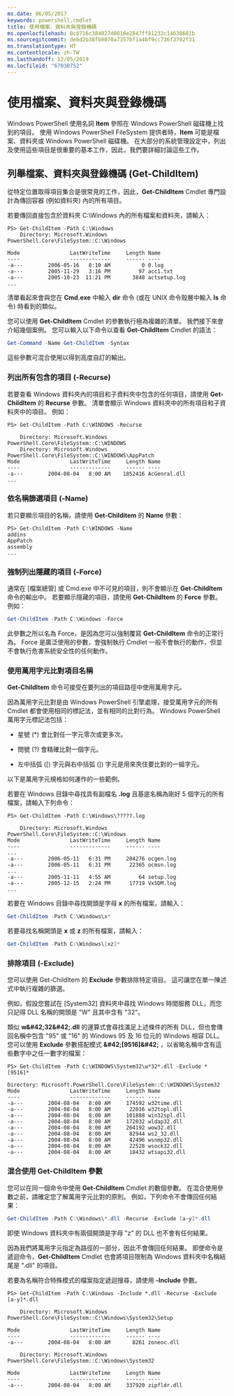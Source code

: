 ```yaml
---
ms.date: 06/05/2017
keywords: powershell,cmdlet
title: 使用檔案、資料夾與登錄機碼
ms.openlocfilehash: 0c8716c384827d0816e2847ff81232c14638681b
ms.sourcegitcommit: debd2b38fb8070a7357bf1a4bf9cc736f3702f31
ms.translationtype: HT
ms.contentlocale: zh-TW
ms.lasthandoff: 12/05/2019
ms.locfileid: "67030752"
---
```

# <a name="working-with-files-folders-and-registry-keys"></a>使用檔案、資料夾與登錄機碼

Windows PowerShell 使用名詞 **Item** 參照在 Windows PowerShell 磁碟機上找到的項目。 使用 Windows PowerShell FileSystem 提供者時，**Item** 可能是檔案、資料夾或 Windows PowerShell 磁碟機。 在大部分的系統管理設定中，列出及使用這些項目是很重要的基本工作，因此，我們要詳細討論這些工作。

## <a name="enumerating-files-folders-and-registry-keys-get-childitem"></a>列舉檔案、資料夾與登錄機碼 (Get-ChildItem)

從特定位置取得項目集合是很常見的工作，因此，**Get-ChildItem** Cmdlet 專門設計為傳回容器 (例如資料夾) 內的所有項目。

若要傳回直接包含於資料夾 C:\\Windows 內的所有檔案和資料夾，請輸入：

```
PS> Get-ChildItem -Path C:\Windows
    Directory: Microsoft.Windows PowerShell.Core\FileSystem::C:\Windows

Mode                LastWriteTime     Length Name
----                -------------     ------ ----
-a---        2006-05-16   8:10 AM          0 0.log
-a---        2005-11-29   3:16 PM         97 acc1.txt
-a---        2005-10-23  11:21 PM       3848 actsetup.log
...
```

清單看起來會與您在 **Cmd.exe** 中輸入 **dir** 命令 (或在 UNIX 命令殼層中輸入 **ls** 命令) 時看到的類似。

您可以使用 **Get-ChildItem** Cmdlet 的參數執行極為複雜的清單。 我們接下來會介紹幾個案例。 您可以輸入以下命令以查看 **Get-ChildItem** Cmdlet 的語法：

```powershell
Get-Command -Name Get-ChildItem -Syntax
```

這些參數可混合使用以得到高度自訂的輸出。

### <a name="listing-all-contained-items--recurse"></a>列出所有包含的項目 (-Recurse)

若要查看 Windows 資料夾內的項目和子資料夾中包含的任何項目，請使用 **Get-ChildItem** 的 **Recurse** 參數。 清單會顯示 Windows 資料夾中的所有項目和子資料夾中的項目。 例如：

```
PS> Get-ChildItem -Path C:\WINDOWS -Recurse

    Directory: Microsoft.Windows PowerShell.Core\FileSystem::C:\WINDOWS
    Directory: Microsoft.Windows PowerShell.Core\FileSystem::C:\WINDOWS\AppPatch
Mode                LastWriteTime     Length Name
----                -------------     ------ ----
-a---        2004-08-04   8:00 AM    1852416 AcGenral.dll
...
```

### <a name="filtering-items-by-name--name"></a>依名稱篩選項目 (-Name)

若只要顯示項目的名稱，請使用 **Get-Childitem** 的 **Name** 參數：

```
PS> Get-ChildItem -Path C:\WINDOWS -Name
addins
AppPatch
assembly
...
```

### <a name="forcibly-listing-hidden-items--force"></a>強制列出隱藏的項目 (-Force)

通常在 [檔案總管] 或 Cmd.exe 中不可見的項目，則不會顯示在 **Get-ChildItem** 命令的輸出中。 若要顯示隱藏的項目，請使用 **Get-ChildItem** 的 **Force** 參數。 例如：

```powershell
Get-ChildItem -Path C:\Windows -Force
```

此參數之所以名為 Force，是因為您可以強制覆寫 **Get-ChildItem** 命令的正常行為。 Force 是廣泛使用的參數，會強制執行 Cmdlet 一般不會執行的動作，但並不會執行危害系統安全性的任何動作。

### <a name="matching-item-names-with-wildcards"></a>使用萬用字元比對項目名稱

**Get-ChildItem** 命令可接受在要列出的項目路徑中使用萬用字元。

因為萬用字元比對是由 Windows PowerShell 引擎處理，接受萬用字元的所有 Cmdlet 都會使用相同的標記法，並有相同的比對行為。 Windows PowerShell 萬用字元標記法包括：

- 星號 (\*) 會比對任一字元零次或更多次。

- 問號 (?) 會精確比對一個字元。

- 左中括弧 (\[) 字元與右中括弧 (]) 字元是用來夾住要比對的一組字元。

以下是萬用字元規格如何運作的一些範例。

若要在 Windows 目錄中尋找具有副檔名 **.log** 且基底名稱為剛好 5 個字元的所有檔案，請輸入下列命令：

```
PS> Get-ChildItem -Path C:\Windows\?????.log

    Directory: Microsoft.Windows PowerShell.Core\FileSystem::C:\Windows
Mode                LastWriteTime     Length Name
----                -------------     ------ ----
...
-a---        2006-05-11   6:31 PM     204276 ocgen.log
-a---        2006-05-11   6:31 PM      22365 ocmsn.log
...
-a---        2005-11-11   4:55 AM         64 setup.log
-a---        2005-12-15   2:24 PM      17719 VxSDM.log
...
```

若要在 Windows 目錄中尋找開頭是字母 **x** 的所有檔案，請輸入：

```powershell
Get-ChildItem -Path C:\Windows\x*
```

若要尋找名稱開頭是 **x** 或 **z** 的所有檔案，請輸入：

```powershell
Get-ChildItem -Path C:\Windows\[xz]*
```

### <a name="excluding-items--exclude"></a>排除項目 (-Exclude)

您可以使用 Get-ChildItem 的 **Exclude** 參數排除特定項目。 這可讓您在單一陳述式中執行複雜的篩選。

例如，假設您嘗試在 [System32] 資料夾中尋找 Windows 時間服務 DLL，而您只記得 DLL 名稱的開頭是 "W" 且其中含有 "32"。

類似 **w\&#42;32\&#42;.dll** 的運算式會尋找滿足上述條件的所有 DLL，但也會傳回名稱中包含 "95" 或 "16" 的 Windows 95 及 16 位元的 Windows 相容 DLL。 您可以使用 **Exclude** 參數搭配模式 **\&#42;\[9516]\&#42;** ，以省略名稱中含有這些數字中之任一數字的檔案：

```
PS> Get-ChildItem -Path C:\WINDOWS\System32\w*32*.dll -Exclude *[9516]*

Directory: Microsoft.PowerShell.Core\FileSystem::C:\WINDOWS\System32
Mode                LastWriteTime     Length Name
----                -------------     ------ ----
-a---        2004-08-04   8:00 AM     174592 w32time.dll
-a---        2004-08-04   8:00 AM      22016 w32topl.dll
-a---        2004-08-04   8:00 AM     101888 win32spl.dll
-a---        2004-08-04   8:00 AM     172032 wldap32.dll
-a---        2004-08-04   8:00 AM     264192 wow32.dll
-a---        2004-08-04   8:00 AM      82944 ws2_32.dll
-a---        2004-08-04   8:00 AM      42496 wsnmp32.dll
-a---        2004-08-04   8:00 AM      22528 wsock32.dll
-a---        2004-08-04   8:00 AM      18432 wtsapi32.dll
```

### <a name="mixing-get-childitem-parameters"></a>混合使用 Get-ChildItem 參數

您可以在同一個命令中使用 **Get-ChildItem** Cmdlet 的數個參數。 在混合使用參數之前，請確定您了解萬用字元比對的原則。 例如，下列命令不會傳回任何結果：

```powershell
Get-ChildItem -Path C:\Windows\*.dll -Recurse -Exclude [a-y]*.dll
```

即使 Windows 資料夾中有兩個開頭是字母 "z" 的 DLL 也不會有任何結果。

因為我們將萬用字元指定為路徑的一部分，因此不會傳回任何結果。 即使命令是遞迴命令，**Get-ChildItem** Cmdlet 也會將項目限制為 Windows 資料夾中名稱結尾是 ".dll" 的項目。

若要為名稱符合特殊模式的檔案指定遞迴搜尋，請使用 **-Include** 參數。

```
PS> Get-ChildItem -Path C:\Windows -Include *.dll -Recurse -Exclude [a-y]*.dll

    Directory: Microsoft.Windows PowerShell.Core\FileSystem::C:\Windows\System32\Setup

Mode                LastWriteTime     Length Name
----                -------------     ------ ----
-a---        2004-08-04   8:00 AM       8261 zoneoc.dll

    Directory: Microsoft.Windows PowerShell.Core\FileSystem::C:\Windows\System32

Mode                LastWriteTime     Length Name
----                -------------     ------ ----
-a---        2004-08-04   8:00 AM     337920 zipfldr.dll
```
